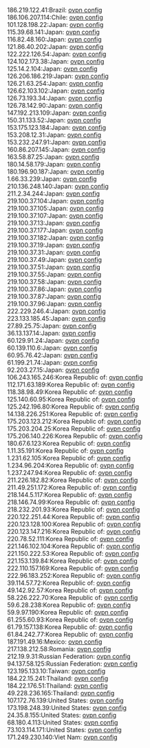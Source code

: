 186.219.122.41:Brazil: [ovpn config](vpn/186_219_122_41.ovpn)  
186.106.207.114:Chile: [ovpn config](vpn/186_106_207_114.ovpn)  
101.128.198.22:Japan: [ovpn config](vpn/101_128_198_22.ovpn)  
115.39.68.141:Japan: [ovpn config](vpn/115_39_68_141.ovpn)  
116.82.48.160:Japan: [ovpn config](vpn/116_82_48_160.ovpn)  
121.86.40.202:Japan: [ovpn config](vpn/121_86_40_202.ovpn)  
122.222.126.54:Japan: [ovpn config](vpn/122_222_126_54.ovpn)  
124.102.173.38:Japan: [ovpn config](vpn/124_102_173_38.ovpn)  
125.14.2.104:Japan: [ovpn config](vpn/125_14_2_104.ovpn)  
126.206.186.219:Japan: [ovpn config](vpn/126_206_186_219.ovpn)  
126.21.63.254:Japan: [ovpn config](vpn/126_21_63_254.ovpn)  
126.62.103.102:Japan: [ovpn config](vpn/126_62_103_102.ovpn)  
126.73.193.34:Japan: [ovpn config](vpn/126_73_193_34.ovpn)  
126.78.142.90:Japan: [ovpn config](vpn/126_78_142_90.ovpn)  
147.192.213.109:Japan: [ovpn config](vpn/147_192_213_109.ovpn)  
150.31.133.52:Japan: [ovpn config](vpn/150_31_133_52.ovpn)  
153.175.123.184:Japan: [ovpn config](vpn/153_175_123_184.ovpn)  
153.208.12.31:Japan: [ovpn config](vpn/153_208_12_31.ovpn)  
153.232.247.91:Japan: [ovpn config](vpn/153_232_247_91.ovpn)  
160.86.207.145:Japan: [ovpn config](vpn/160_86_207_145.ovpn)  
163.58.87.25:Japan: [ovpn config](vpn/163_58_87_25.ovpn)  
180.14.58.179:Japan: [ovpn config](vpn/180_14_58_179.ovpn)  
180.196.90.187:Japan: [ovpn config](vpn/180_196_90_187.ovpn)  
1.66.33.239:Japan: [ovpn config](vpn/1_66_33_239.ovpn)  
210.136.248.140:Japan: [ovpn config](vpn/210_136_248_140.ovpn)  
211.2.34.244:Japan: [ovpn config](vpn/211_2_34_244.ovpn)  
219.100.37.104:Japan: [ovpn config](vpn/219_100_37_104.ovpn)  
219.100.37.105:Japan: [ovpn config](vpn/219_100_37_105.ovpn)  
219.100.37.107:Japan: [ovpn config](vpn/219_100_37_107.ovpn)  
219.100.37.13:Japan: [ovpn config](vpn/219_100_37_13.ovpn)  
219.100.37.177:Japan: [ovpn config](vpn/219_100_37_177.ovpn)  
219.100.37.182:Japan: [ovpn config](vpn/219_100_37_182.ovpn)  
219.100.37.19:Japan: [ovpn config](vpn/219_100_37_19.ovpn)  
219.100.37.31:Japan: [ovpn config](vpn/219_100_37_31.ovpn)  
219.100.37.49:Japan: [ovpn config](vpn/219_100_37_49.ovpn)  
219.100.37.51:Japan: [ovpn config](vpn/219_100_37_51.ovpn)  
219.100.37.55:Japan: [ovpn config](vpn/219_100_37_55.ovpn)  
219.100.37.58:Japan: [ovpn config](vpn/219_100_37_58.ovpn)  
219.100.37.86:Japan: [ovpn config](vpn/219_100_37_86.ovpn)  
219.100.37.87:Japan: [ovpn config](vpn/219_100_37_87.ovpn)  
219.100.37.96:Japan: [ovpn config](vpn/219_100_37_96.ovpn)  
222.229.246.4:Japan: [ovpn config](vpn/222_229_246_4.ovpn)  
223.133.185.45:Japan: [ovpn config](vpn/223_133_185_45.ovpn)  
27.89.25.75:Japan: [ovpn config](vpn/27_89_25_75.ovpn)  
36.13.137.14:Japan: [ovpn config](vpn/36_13_137_14.ovpn)  
60.129.91.24:Japan: [ovpn config](vpn/60_129_91_24.ovpn)  
60.139.110.6:Japan: [ovpn config](vpn/60_139_110_6.ovpn)  
60.95.76.42:Japan: [ovpn config](vpn/60_95_76_42.ovpn)  
61.199.21.74:Japan: [ovpn config](vpn/61_199_21_74.ovpn)  
92.203.27.15:Japan: [ovpn config](vpn/92_203_27_15.ovpn)  
106.243.165.246:Korea Republic of: [ovpn config](vpn/106_243_165_246.ovpn)  
112.171.63.189:Korea Republic of: [ovpn config](vpn/112_171_63_189.ovpn)  
118.38.98.49:Korea Republic of: [ovpn config](vpn/118_38_98_49.ovpn)  
125.140.60.95:Korea Republic of: [ovpn config](vpn/125_140_60_95.ovpn)  
125.242.196.80:Korea Republic of: [ovpn config](vpn/125_242_196_80.ovpn)  
14.138.226.251:Korea Republic of: [ovpn config](vpn/14_138_226_251.ovpn)  
175.203.123.212:Korea Republic of: [ovpn config](vpn/175_203_123_212.ovpn)  
175.203.204.25:Korea Republic of: [ovpn config](vpn/175_203_204_25.ovpn)  
175.206.140.226:Korea Republic of: [ovpn config](vpn/175_206_140_226.ovpn)  
180.67.6.123:Korea Republic of: [ovpn config](vpn/180_67_6_123.ovpn)  
1.11.35.191:Korea Republic of: [ovpn config](vpn/1_11_35_191.ovpn)  
1.231.62.105:Korea Republic of: [ovpn config](vpn/1_231_62_105.ovpn)  
1.234.96.204:Korea Republic of: [ovpn config](vpn/1_234_96_204.ovpn)  
1.237.247.94:Korea Republic of: [ovpn config](vpn/1_237_247_94.ovpn)  
211.226.182.82:Korea Republic of: [ovpn config](vpn/211_226_182_82.ovpn)  
211.49.251.172:Korea Republic of: [ovpn config](vpn/211_49_251_172.ovpn)  
218.144.5.117:Korea Republic of: [ovpn config](vpn/218_144_5_117.ovpn)  
218.146.74.99:Korea Republic of: [ovpn config](vpn/218_146_74_99.ovpn)  
218.232.201.93:Korea Republic of: [ovpn config](vpn/218_232_201_93.ovpn)  
220.122.251.44:Korea Republic of: [ovpn config](vpn/220_122_251_44.ovpn)  
220.123.128.100:Korea Republic of: [ovpn config](vpn/220_123_128_100.ovpn)  
220.123.147.216:Korea Republic of: [ovpn config](vpn/220_123_147_216.ovpn)  
220.78.52.111:Korea Republic of: [ovpn config](vpn/220_78_52_111.ovpn)  
221.146.102.104:Korea Republic of: [ovpn config](vpn/221_146_102_104.ovpn)  
221.150.222.53:Korea Republic of: [ovpn config](vpn/221_150_222_53.ovpn)  
221.153.139.84:Korea Republic of: [ovpn config](vpn/221_153_139_84.ovpn)  
222.110.157.169:Korea Republic of: [ovpn config](vpn/222_110_157_169.ovpn)  
222.96.183.252:Korea Republic of: [ovpn config](vpn/222_96_183_252.ovpn)  
39.114.57.72:Korea Republic of: [ovpn config](vpn/39_114_57_72.ovpn)  
49.142.92.57:Korea Republic of: [ovpn config](vpn/49_142_92_57.ovpn)  
58.226.222.70:Korea Republic of: [ovpn config](vpn/58_226_222_70.ovpn)  
59.6.28.238:Korea Republic of: [ovpn config](vpn/59_6_28_238.ovpn)  
59.9.97.190:Korea Republic of: [ovpn config](vpn/59_9_97_190.ovpn)  
61.255.60.93:Korea Republic of: [ovpn config](vpn/61_255_60_93.ovpn)  
61.79.157.138:Korea Republic of: [ovpn config](vpn/61_79_157_138.ovpn)  
61.84.242.77:Korea Republic of: [ovpn config](vpn/61_84_242_77.ovpn)  
187.191.49.16:Mexico: [ovpn config](vpn/187_191_49_16.ovpn)  
217.138.212.58:Romania: [ovpn config](vpn/217_138_212_58.ovpn)  
212.19.9.31:Russian Federation: [ovpn config](vpn/212_19_9_31.ovpn)  
94.137.58.125:Russian Federation: [ovpn config](vpn/94_137_58_125.ovpn)  
123.195.133.10:Taiwan: [ovpn config](vpn/123_195_133_10.ovpn)  
184.22.15.241:Thailand: [ovpn config](vpn/184_22_15_241.ovpn)  
184.22.176.51:Thailand: [ovpn config](vpn/184_22_176_51.ovpn)  
49.228.236.165:Thailand: [ovpn config](vpn/49_228_236_165.ovpn)  
107.172.76.139:United States: [ovpn config](vpn/107_172_76_139.ovpn)  
173.198.248.39:United States: [ovpn config](vpn/173_198_248_39.ovpn)  
24.35.8.155:United States: [ovpn config](vpn/24_35_8_155.ovpn)  
68.180.4.113:United States: [ovpn config](vpn/68_180_4_113.ovpn)  
73.103.114.171:United States: [ovpn config](vpn/73_103_114_171.ovpn)  
171.249.230.140:Viet Nam: [ovpn config](vpn/171_249_230_140.ovpn)  
